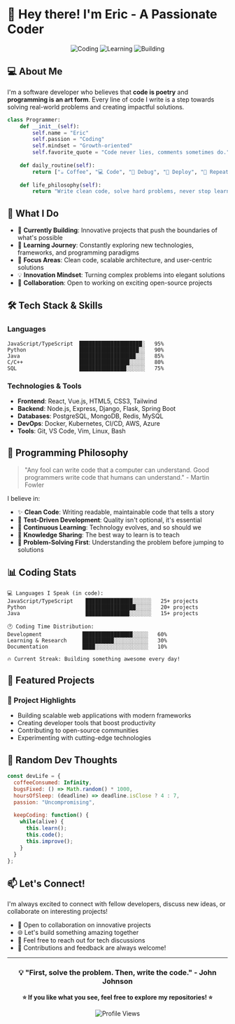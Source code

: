 # 👋 Hey there! I'm Eric - A Passionate Coder

<div align="center">
  
  ![Coding](https://img.shields.io/badge/Code-Passion-brightgreen?style=for-the-badge)
  ![Learning](https://img.shields.io/badge/Always-Learning-blue?style=for-the-badge)
  ![Building](https://img.shields.io/badge/Building-The_Future-orange?style=for-the-badge)
  
</div>

## 💻 About Me

I'm a software developer who believes that **code is poetry** and **programming is an art form**. Every line of code I write is a step towards solving real-world problems and creating impactful solutions.

```python
class Programmer:
    def __init__(self):
        self.name = "Eric"
        self.passion = "Coding"
        self.mindset = "Growth-oriented"
        self.favorite_quote = "Code never lies, comments sometimes do."
    
    def daily_routine(self):
        return ["☕ Coffee", "💻 Code", "🐛 Debug", "🚀 Deploy", "🔁 Repeat"]
    
    def life_philosophy(self):
        return "Write clean code, solve hard problems, never stop learning!"
```

## 🚀 What I Do

- 🔭 **Currently Building**: Innovative projects that push the boundaries of what's possible
- 🌱 **Learning Journey**: Constantly exploring new technologies, frameworks, and programming paradigms
- 🎯 **Focus Areas**: Clean code, scalable architecture, and user-centric solutions
- 💡 **Innovation Mindset**: Turning complex problems into elegant solutions
- 🤝 **Collaboration**: Open to working on exciting open-source projects

## 🛠️ Tech Stack & Skills

### Languages
```
JavaScript/TypeScript  ████████████████████░   95%
Python                 ███████████████████░░   90%
Java                   ██████████████████░░░   85%
C/C++                  ████████████████░░░░░   80%
SQL                    ███████████████░░░░░░   75%
```

### Technologies & Tools
- **Frontend**: React, Vue.js, HTML5, CSS3, Tailwind
- **Backend**: Node.js, Express, Django, Flask, Spring Boot
- **Databases**: PostgreSQL, MongoDB, Redis, MySQL
- **DevOps**: Docker, Kubernetes, CI/CD, AWS, Azure
- **Tools**: Git, VS Code, Vim, Linux, Bash

## 🎨 Programming Philosophy

> "Any fool can write code that a computer can understand. Good programmers write code that humans can understand." - Martin Fowler

I believe in:
- ✨ **Clean Code**: Writing readable, maintainable code that tells a story
- 🧪 **Test-Driven Development**: Quality isn't optional, it's essential
- 🔄 **Continuous Learning**: Technology evolves, and so should we
- 🤝 **Knowledge Sharing**: The best way to learn is to teach
- 🎯 **Problem-Solving First**: Understanding the problem before jumping to solutions

## 📊 Coding Stats

```text
💻 Languages I Speak (in code):
JavaScript/TypeScript    ███████████████░░░░░░   25+ projects
Python                   ████████████████░░░░░   20+ projects
Java                     ██████████████░░░░░░░   15+ projects

🕐 Coding Time Distribution:
Development             ████████████████░░░░░   60%
Learning & Research     ██████████░░░░░░░░░░░   30%
Documentation           ████░░░░░░░░░░░░░░░░░   10%

🔥 Current Streak: Building something awesome every day!
```

## 🌟 Featured Projects

### 🚀 Project Highlights
- Building scalable web applications with modern frameworks
- Creating developer tools that boost productivity
- Contributing to open-source communities
- Experimenting with cutting-edge technologies

## 💭 Random Dev Thoughts

```javascript
const devLife = {
  coffeeConsumed: Infinity,
  bugsFixed: () => Math.random() * 1000,
  hoursOfSleep: (deadline) => deadline.isClose ? 4 : 7,
  passion: "Uncompromising",
  
  keepCoding: function() {
    while(alive) {
      this.learn();
      this.code();
      this.improve();
    }
  }
};
```

## 📫 Let's Connect!

I'm always excited to connect with fellow developers, discuss new ideas, or collaborate on interesting projects!

- 💼 Open to collaboration on innovative projects
- 🌐 Let's build something amazing together
- 📧 Feel free to reach out for tech discussions
- 🤝 Contributions and feedback are always welcome!

---

<div align="center">
  
### 💡 "First, solve the problem. Then, write the code." - John Johnson

**⭐ If you like what you see, feel free to explore my repositories! ⭐**

![Profile Views](https://komarev.com/ghpvc/?username=BitEric1&color=brightgreen&style=flat-square)

</div>
